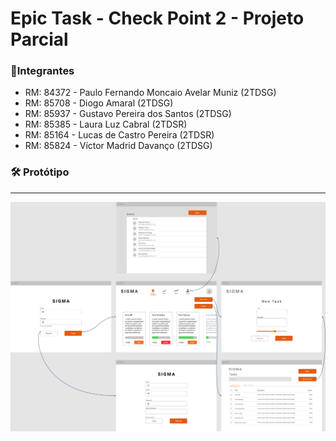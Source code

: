 # Epic Task - Check Point 2 - Projeto Parcial

### 💫Integrantes

- RM: 84372 - Paulo Fernando Moncaio Avelar Muniz (2TDSG)
- RM: 85708 - Diogo Amaral (2TDSG)
- RM: 85937 - Gustavo Pereira dos Santos (2TDSG)
- RM: 85385 - Laura Luz Cabral (2TDSR)
- RM: 85164 - Lucas de Castro Pereira (2TDSR)
- RM: 85824 - Víctor Madrid Davanço (2TDSG)

### 🛠 Protótipo

------
![prototipo](PrototipoTelas.png)
